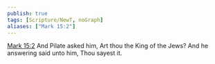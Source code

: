 ```yaml
---
publish: true
tags: [Scripture/NewT, noGraph]
aliases: ["Mark 15:2"]
---
```

[Mark 15:2](https://churchofjesuschrist.org/study/scriptures/nt/mark/15?lang=eng&id=p2#p2) And Pilate asked him, Art thou the King of the Jews? And he answering said unto him, Thou sayest it.
